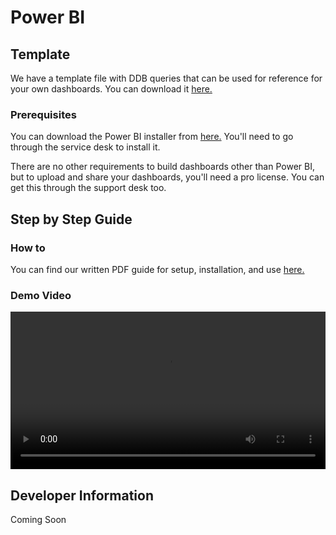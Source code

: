 # Power BI

## Template

We have a template file with DDB queries that can be used for reference for your own dashboards. You can download it [here.](https://arup.sharepoint.com/:u:/s/DigitalDisruptionWorkshop-DDB/EVeTvNBOPvJGhkzystFTRQoB-4TKvIBJKiiH8Tz8ewW2Jg?e=mXunlu)

### Prerequisites

You can download the Power BI installer from [here.](https://www.microsoft.com/en-us/download/details.aspx?id=58494) You'll need to go through the service desk to install it.

There are no other requirements to build dashboards other than Power BI, but to upload and share your dashboards, you'll need a pro license. You can get this through the support desk too.

## Step by Step Guide

### How to

You can find our written PDF guide for setup, installation, and use [here.](https://arup.sharepoint.com/:b:/s/DigitalDesignBriefApplication/EabYXxoIndNFjPhQPBVK9xEB65ybQZ6-05Dh-uXuKIpnDw?e=171d6Y)

### Demo Video

<video width="100%" controls>
  <source src="https://arup.sharepoint.com/sites/DigitalDesignBriefApplication/Media%20Library/videos/integrations/PowerBi-DDB-Tall Building Db.mp4" type="video/mp4">
</video>

## Developer Information

Coming Soon
